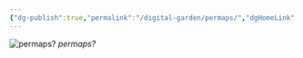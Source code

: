 ```yaml
---
{"dg-publish":true,"permalink":"/digital-garden/permaps/","dgHomeLink":false,"dgPassFrontmatter":false}
---
```


![permaps?](permaps?.jpg "permaps?")
*permaps?*